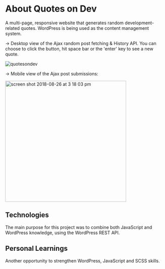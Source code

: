 # About Quotes on Dev

A multi-page, responsive website that generates random development-related quotes. 
WordPress is being used as the content management system.


-> Desktop view of the Ajax random post fetching & History API. You can choose to click the button, hit space bar or the 'enter' key to see a new quote. 

![quotesondev](https://user-images.githubusercontent.com/40447526/44633689-6065fe00-a943-11e8-8022-56a697cfeeb5.gif)


-> Mobile view of the Ajax post submissions:

<img width="383" alt="screen shot 2018-08-26 at 3 18 03 pm" src="https://user-images.githubusercontent.com/40447526/44633704-8d1a1580-a943-11e8-9fce-a4aba9a52a00.png">



## Technologies 

The main purpose for this project was to combine both JavaScript and WordPress knowledge, using the WordPress REST API.

## Personal Learnings

Another opportunity to strengthen WordPress, JavaScript and SCSS skills. 

